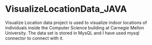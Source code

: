 # VisualizeLocationData_JAVA
Visualize Location data project is used to visualize indoor locations of individuals inside the Computer Science building at Carnegie Mellon University. The data set is stored in MysQL and I have used mysql connector to connect with it.
